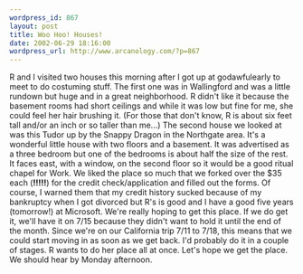 ```yaml
--- 
wordpress_id: 867
layout: post
title: Woo Hoo! Houses!
date: 2002-06-29 18:16:00
wordpress_url: http://www.arcanology.com/?p=867
---
```

R and I visited two houses this morning after I got up at godawfulearly to meet to do costuming stuff. The first one was in Wallingford and was a little rundown but huge and in a great neighborhood. R didn't like it because the basement rooms had short ceilings and while it was low but fine for me, she could feel her hair brushing it. (For those that don't know, R is about six feet tall and/or an inch or so taller than me...) The second house we looked at was this Tudor up by the Snappy Dragon in the Northgate area. It&apos;s a wonderful little house with two floors and a basement. It was advertised as a three bedroom but one of the bedrooms is about half the size of the rest. It faces east, with a window, on the second floor so it would be a good ritual chapel for Work. We liked the place so much that we forked over the $35 each (<strong>!!!!!</strong>) for the credit check/application and filled out the forms. Of course, I warned them that my credit history sucked because of my bankruptcy when I got divorced but R&apos;s is good and I have a good five years (tomorrow!) at Microsoft. We're really hoping to get this place. If we do get it, we'll have it on 7/15 because they didn't want to hold it until the end of the month. Since we're on our California trip 7/11 to 7/18, this means that we could start moving in as soon as we get back. I'd probably do it in a couple of stages. R wants to do her place all at once. Let's hope we get the place. We should hear by Monday afternoon.